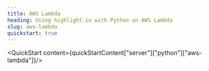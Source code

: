 ```yaml
---
title: AWS Lambda
heading: Using highlight.io with Python on AWS Lambda
slug: aws-lambda
quickstart: true
---
```


<QuickStart content={quickStartContent["server"]["python"]["aws-lambda"]}/>
